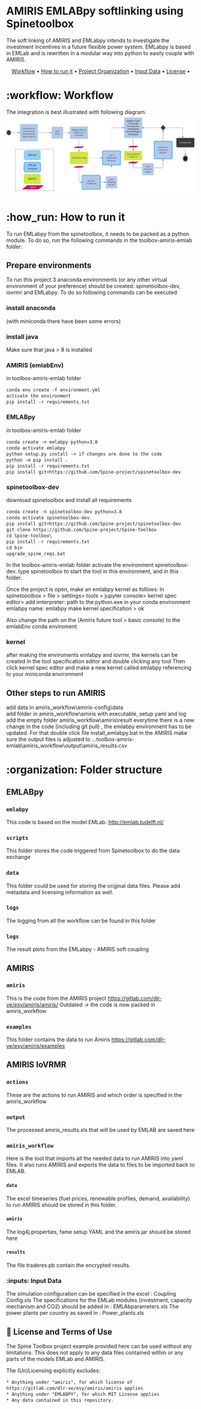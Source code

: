 # AMIRIS EMLABpy softlinking using Spinetoolbox

The soft linking of AMIRIS and EMLabpy intends to investigate the investment incentives in a future flexible power
system. EMLabpy is based in EMLab and is rewritten in a modular way into python to easily couple with AMIRIS.

<p align="center">
  <a href="#workflow">Workflow</a> •
  <a href="#how_run">How to run it</a> •
  <a href="organization">Project Organization</a> •
  <a href="inputs">Input Data</a> •
  <a href="#page_with_curl-license">License</a> •
</p>

# :workflow: Workflow

The integration is best illustrated with following diagram.
![](data/workflow.jpg)
# :how_run: How to run it
To run EMLabpy from the spinetoolbox, it needs to be packed as a python module. 
To do so, run the following commands in the toolbox-amiris-emlab folder:

## Prepare environments
To run this project 3 anaconda environments (or any other virtual environment of your preference) should be created: 
spinetoolbox-dev, iovrmr and EMLabpy. To do so following commands can be executed

### install anaconda
(with miniconda there have been some errors)
### install java
Make sure that java > 8 is installed
### AMIRIS (emlabEnv)
in toolbox-amiris-emlab folder
```
conda env create -f environment.yml
activate the environment
pip install -r requirements.txt
``` 

### EMLABpy
in toolbox-amiris-emlab folder
```
conda create -n emlabpy python=3.8
conda activate emlabpy
python setup.py install -> if changes are done to the code
python -m pip install .
pip install -r requirements.txt
pip install git+https://github.com/Spine-project/spinetoolbox-dev
```
### spinetoolbox-dev
download spinetoolbox and install all requirements
```
conda create -n spinetoolbox-dev python=3.8
conda activate spinetoolbox-dev
pip install git+https://github.com/Spine-project/spinetoolbox-dev
git clone https://github.com/Spine-project/Spine-Toolbox
cd Spine-toolbox\
pip install -r requirements.txt
cd bin 
upgrade_spine_reqs.bat
```
In the toolbox-amiris-emlab folder activate  the environment spinetoolbox-dev. type spinetoolbox to start the tool in this environment, and in this folder.

Once the project is open, make an emlabpy kernel as follows:
In spinetooolbox > file > settings> tools > jupyter console> kernel spec editor>
add
imterpreter: path to the python.exe in your conda environment emlabpy
name: emlabpy
make kernel specification > ok

Also change the path on the (Amiris future tool > basic console) to the emlabEnv conda enviroment


###  kernel
after making the enviroments emlabpy and iovrmr, the kernels can be created in the tool specification editor and double clicking any tool
Then click kernel spec editor and make a new kernel called emlabpy referencing to your miniconda environment


## Other steps to run AMIRIS
add data in amiris_workflow\amiris-config\data\
add folder in amiris_workflow\amiris with executable, setup.yaml and log
add the empty folder amiris_workflow\amiris\result
everytime there is a new change in the code (including git pull) , the emlabpy environment has to be updated. For that double click file install_emlabpy.bat
in the AMIRIS make sure the output files is adjusted to ...toolbox-amiris-emlab\amiris_workflow\output\amiris_results.csv

# :organization: Folder structure

## EMLABpy

### `emlabpy`

This code is based on the model EMLab. http://emlab.tudelft.nl/

### `scripts`

This folder stores the code triggered from Spinetoolbox to do the data exchange

### `data`

This folder could be used for storing the original data files. Please add metadata and licensing information as well.

### `logs`

The logging from all the workflow can be found in this folder

### `logs`

The result plots from the EMLabpy - AMIRIS soft coupling

## AMIRIS

### `amiris`

This is the code from the AMIRIS project https://gitlab.com/dlr-ve/esy/amiris/amiris/
Outdated -> the code is now packed in amiris_workflow

### `examples`

This folder contains the data to run Amiris https://gitlab.com/dlr-ve/esy/amiris/examples

## AMIRIS IoVRMR
### `actions`

These are the actions to run AMIRIS and which order is specified in the amiris_workflow
### `output`

The processed amiris_results.xls that will be used by EMLAB are saved here

### `amiris_workflow`

Here is the tool that imports all the needed data to run AMIRIS into yaml files. It also runs AMIRIS and exports the
data to files to be imported back to EMLAB.

#### `data`

The excel timeseries (fuel prices, renewable profiles, demand, availability) to run AMIRIS should be stored in this
folder.

#### `amiris`

The log4j.properties, fame setup YAML and the amiris jar should be stored here

#### `results`

The file traderes.pb contain the encrypted results. 


### :inputs:  Input Data
The simulation configuration can be specified in the excel : Coupling Config.xls
The specifications for the EMLab modules (investment, capacity mechanism and CO2) should be added in : EMLAbparameters.xls 
The power plants per country as saved in : Power_plants.xls

## :page_with_curl: License and Terms of Use

The Spine Toolbox project example provided here can be used without any limitations. This does not apply to any data
files contained within or any parts of the models EMLab and AMIRIS.

The (Un)Licensing explicitly excludes:

    * Anything under "amiris", for which license of https://gitlab.com/dlr-ve/esy/amiris/amiris applies
    * Anything under "EMLABPY", for which MIT License applies
    * Any data contained in this repository.
